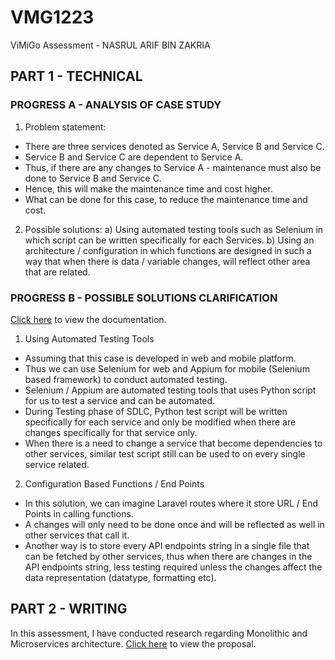 # VMG1223
ViMiGo Assessment - NASRUL ARIF BIN ZAKRIA

## PART 1 - TECHNICAL

### PROGRESS A - ANALYSIS OF CASE STUDY

1. Problem statement:
- There are three services denoted as Service A, Service B and Service C.
- Service B and Service C are dependent to Service A.
- Thus, if there are any changes to Service A - maintenance must also be done to Service B and Service C.
- Hence, this will make the maintenance time and cost higher.
- What can be done for this case, to reduce the maintenance time and cost.

2. Possible solutions:
a) Using automated testing tools such as Selenium in which script can be written specifically for each Services.
b) Using an architecture / configuration in which functions are designed in such a way that when there is data / variable changes, will reflect other area that are related.

### PROGRESS B - POSSIBLE SOLUTIONS CLARIFICATION

[Click here](https://github.com/NasrulArif/VMG1223/blob/06a23a5b3b2a1a3cfaa17f799e407d21809dd22e/PART%203%20-%20FINAL%20SUBMISSION/Technical%20Assessment/Nasrul%20Arif%20-%20Technical%20Assessment.pdf) to view the documentation.

1. Using Automated Testing Tools
- Assuming that this case is developed in web and mobile platform.
- Thus we can use Selenium for web and Appium for mobile (Selenium based framework) to conduct automated testing.
- Selenium / Appium are automated testing tools that uses Python script for us to test a service and can be automated.
- During Testing phase of SDLC, Python test script will be written specifically for each service and only be modified when there are changes specifically for that service only.
- When there is a need to change a service that become dependencies to other services, similar test script still can be used to on every single service related.

2. Configuration Based Functions / End Points
- In this solution, we can imagine Laravel routes where it store URL / End Points in calling functions.
- A changes will only need to be done once and will be reflected as well in other services that call it.
- Another way is to store every API endpoints string in a single file that can be fetched by other services, thus when there are changes in the API endpoints string, less testing required unless the changes affect the data representation (datatype, formatting etc).

## PART 2 - WRITING

In this assessment, I have conducted research regarding Monolithic and Microservices architecture. [Click here](https://github.com/NasrulArif/VMG1223/blob/06a23a5b3b2a1a3cfaa17f799e407d21809dd22e/PART%203%20-%20FINAL%20SUBMISSION/Writing%20Assessment/Nasrul%20Arif%20-%20Writing%20Assessment.pdf) to view the proposal.
